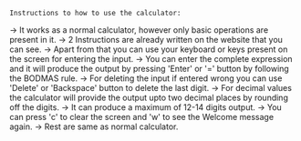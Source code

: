     Instructions to how to use the calculator:
    
->  It works as a normal calculator, however only basic operations are present in it.
->  2 Instructions are already written on the website that you can see.
->  Apart from that you can use your keyboard or keys present on the screen for entering the input.
->  You can enter the complete expression and it will produce the output by pressing 'Enter' or '=' button by following the BODMAS rule.
->  For deleting the input if entered wrong you can use 'Delete' or 'Backspace' button to delete the last digit.
->  For decimal values the calculator will provide the output upto two decimal places by rounding off the digits.
->  It can produce a maximum of 12-14 digits output.
->  You can press 'c' to clear the screen and 'w' to see the Welcome message again.
->  Rest are same as normal calculator.
